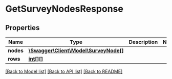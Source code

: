 # GetSurveyNodesResponse

## Properties
Name | Type | Description | Notes
------------ | ------------- | ------------- | -------------
**nodes** | [**\Swagger\Client\Model\SurveyNode[]**](SurveyNode.md) |  | 
**rows** | [**int[][]**](array.md) |  | 

[[Back to Model list]](../README.md#documentation-for-models) [[Back to API list]](../README.md#documentation-for-api-endpoints) [[Back to README]](../README.md)


